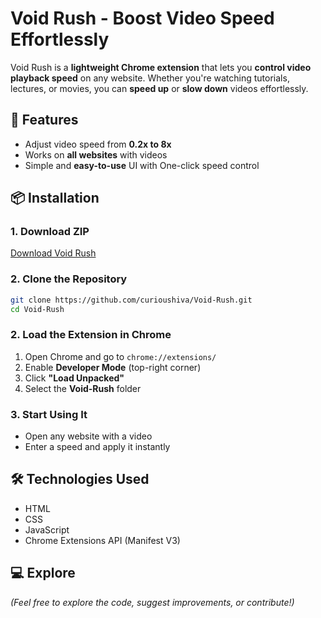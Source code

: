 # Void Rush - Boost Video Speed Effortlessly

Void Rush is a **lightweight Chrome extension** that lets you **control video playback speed** on any website. Whether you're watching tutorials, lectures, or movies, you can **speed up** or **slow down** videos effortlessly.

## 👾 Features
- Adjust video speed from **0.2x to 8x**  
- Works on **all websites** with videos 
- Simple and **easy-to-use** UI with One-click speed control 

## 📦 Installation
### 1. Download ZIP
[Download Void Rush](https://github.com/curioushiva/Void-Rush/archive/refs/heads/main.zip)

### 2. Clone the Repository
```bash
git clone https://github.com/curioushiva/Void-Rush.git
cd Void-Rush
```

### 2. Load the Extension in Chrome
1. Open Chrome and go to `chrome://extensions/`  
2. Enable **Developer Mode** (top-right corner)  
3. Click **"Load Unpacked"**  
4. Select the **Void-Rush** folder  

### 3. Start Using It 
- Open any website with a video
- Enter a speed and apply it instantly


## 🛠️ Technologies Used
- HTML
- CSS
- JavaScript
- Chrome Extensions API (Manifest V3)


## 💻 Explore
_(Feel free to explore the code, suggest improvements, or contribute!)_  

